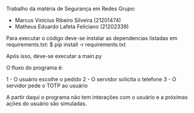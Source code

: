 Trabalho da matéria de Segurança em Redes
Grupo: 
 - Marcus Vinícius Ribeiro Silveira (21201474)
 - Matheus Eduardo Lafeta Feliciano (21202339)

Para executar o código deve-se instalar as dependencias listadas em requirements.txt:
 $ pip install -r requirements.txt

Após isso, deve-se executar a main.py

O fluxo do programa é:

1 - O usuário escolhe o pedido
2 - O servidor solicita o telefone
3 - O servidor pede o TOTP ao usuário

A partir daqui o programa não tem interações com o usuário e a próximas ações do usuário são simuladas.